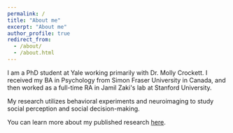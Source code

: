 ```yaml
---
permalink: /
title: "About me"
excerpt: "About me"
author_profile: true
redirect_from: 
  - /about/
  - /about.html
---
```


I am a PhD student at Yale working primarily with Dr. Molly Crockett. I received my BA in Psychology from Simon Fraser University in Canada, and then worked as a full-time RA in Jamil Zaki's lab at Stanford University. 

My research utilizes behavioral experiments and neuroimaging to study social perception and social decision-making.

You can learn more about my published research [here](https://carlsonrw.github.io/publications/).


